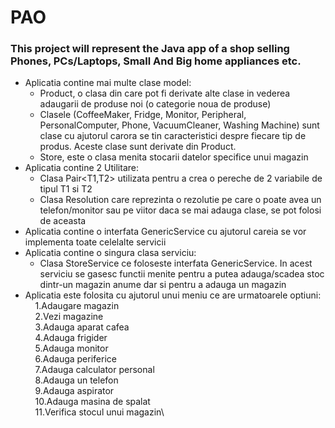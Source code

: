 # PAO
### This project will represent the Java app of a shop selling Phones, PCs/Laptops, Small And Big home appliances etc.
 
- Aplicatia contine mai multe clase model:
    * Product, o clasa din care pot fi derivate alte clase in vederea adaugarii de produse noi (o categorie noua de produse)
    * Clasele (CoffeeMaker, Fridge, Monitor, Peripheral, PersonalComputer, Phone, VacuumCleaner, Washing Machine) sunt clase cu ajutorul carora se tin caracteristici despre fiecare tip de produs. Aceste clase sunt derivate din Product.
    * Store, este o clasa menita stocarii datelor specifice unui magazin
- Aplicatia contine 2 Utilitare:
    * Clasa Pair<T1,T2> utilizata pentru a crea o pereche de 2 variabile de tipul T1 si T2
    * Clasa Resolution care reprezinta o rezolutie pe care o poate avea un telefon/monitor sau pe viitor daca se mai adauga clase, se pot folosi de aceasta
- Aplicatia contine o interfata GenericService cu ajutorul careia se vor implementa toate celelalte servicii
- Aplicatia contine o singura clasa serviciu:
    * Clasa StoreService ce foloseste interfata GenericService. In acest serviciu se gasesc functii menite pentru a putea adauga/scadea stoc dintr-un magazin anume dar si pentru a adauga un magazin
- Aplicatia este folosita cu ajutorul unui meniu ce are urmatoarele optiuni:\
 &nbsp; &nbsp;   1.Adaugare magazin\
 &nbsp; &nbsp;   2.Vezi magazine\
 &nbsp; &nbsp;   3.Adauga aparat cafea\
 &nbsp; &nbsp;   4.Adauga frigider\
 &nbsp; &nbsp;   5.Adauga monitor\
 &nbsp; &nbsp;   6.Adauga periferice\
 &nbsp; &nbsp;   7.Adauga calculator personal\
 &nbsp; &nbsp;   8.Adauga un telefon\
 &nbsp; &nbsp;   9.Adauga aspirator\
 &nbsp; &nbsp;   10.Adauga masina de spalat\
 &nbsp; &nbsp;   11.Verifica stocul unui magazin\

